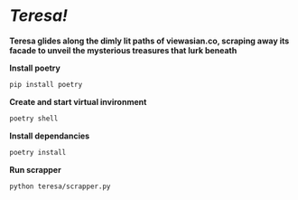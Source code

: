 # *Teresa!*

**Teresa glides along the dimly lit paths of viewasian.co, scraping away its facade to unveil the mysterious treasures that lurk beneath**

**Install poetry**
```bash
pip install poetry
```
**Create and start virtual invironment**
```bash
poetry shell
```

**Install dependancies**
```bash
poetry install
```

**Run scrapper**
```bash
python teresa/scrapper.py
```